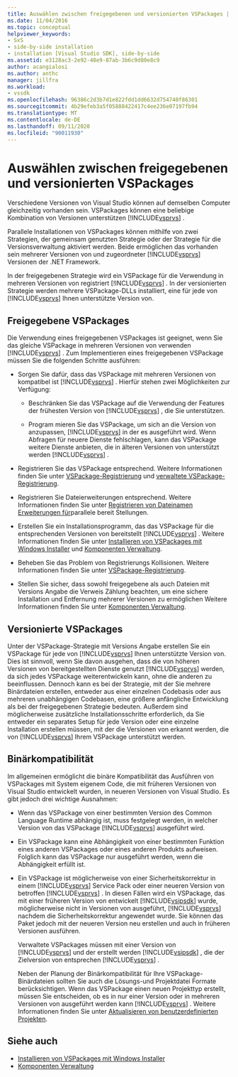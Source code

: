 ```yaml
---
title: Auswählen zwischen freigegebenen und versionierten VSPackages | Microsoft-Dokumentation
ms.date: 11/04/2016
ms.topic: conceptual
helpviewer_keywords:
- SxS
- side-by-side installation
- installation [Visual Studio SDK], side-by-side
ms.assetid: e3128ac3-2e92-48e9-87ab-3b6c9d80e8c9
author: acangialosi
ms.author: anthc
manager: jillfra
ms.workload:
- vssdk
ms.openlocfilehash: 96386c2d3b7d1e822fdd1dd6632d754740f86301
ms.sourcegitcommit: 4b29efeb3a5f05888422417c4ee236e07197fb94
ms.translationtype: MT
ms.contentlocale: de-DE
ms.lasthandoff: 09/11/2020
ms.locfileid: "90011930"
---
```

# <a name="choose-between-shared-and-versioned-vspackages"></a>Auswählen zwischen freigegebenen und versionierten VSPackages
Verschiedene Versionen von Visual Studio können auf demselben Computer gleichzeitig vorhanden sein. VSPackages können eine beliebige Kombination von Versionen unterstützen [!INCLUDE[vsprvs](../code-quality/includes/vsprvs_md.md)] .

 Parallele Installationen von VSPackages können mithilfe von zwei Strategien, der gemeinsam genutzten Strategie oder der Strategie für die Versionsverwaltung aktiviert werden. Beide ermöglichen das vorhanden sein mehrerer Versionen von und zugeordneter [!INCLUDE[vsprvs](../code-quality/includes/vsprvs_md.md)] Versionen der .NET Framework.

 In der freigegebenen Strategie wird ein VSPackage für die Verwendung in mehreren Versionen von registriert [!INCLUDE[vsprvs](../code-quality/includes/vsprvs_md.md)] . In der versionierten Strategie werden mehrere VSPackage-DLLs installiert, eine für jede von [!INCLUDE[vsprvs](../code-quality/includes/vsprvs_md.md)] Ihnen unterstützte Version von.

## <a name="shared-vspackages"></a>Freigegebene VSPackages
 Die Verwendung eines freigegebenen VSPackages ist geeignet, wenn Sie das gleiche VSPackage in mehreren Versionen von verwenden [!INCLUDE[vsprvs](../code-quality/includes/vsprvs_md.md)] . Zum Implementieren eines freigegebenen VSPackage müssen Sie die folgenden Schritte ausführen:

- Sorgen Sie dafür, dass das VSPackage mit mehreren Versionen von kompatibel ist [!INCLUDE[vsprvs](../code-quality/includes/vsprvs_md.md)] . Hierfür stehen zwei Möglichkeiten zur Verfügung:

  - Beschränken Sie das VSPackage auf die Verwendung der Features der frühesten Version von [!INCLUDE[vsprvs](../code-quality/includes/vsprvs_md.md)] , die Sie unterstützen.

  - Program mieren Sie das VSPackage, um sich an die Version von anzupassen, [!INCLUDE[vsprvs](../code-quality/includes/vsprvs_md.md)] in der es ausgeführt wird. Wenn Abfragen für neuere Dienste fehlschlagen, kann das VSPackage weitere Dienste anbieten, die in älteren Versionen von unterstützt werden [!INCLUDE[vsprvs](../code-quality/includes/vsprvs_md.md)] .

- Registrieren Sie das VSPackage entsprechend. Weitere Informationen finden Sie unter [VSPackage-Registrierung](../extensibility/internals/vspackage-registration.md) und [verwaltete VSPackage-Registrierung](/previous-versions/bb166783(v=vs.100)).

- Registrieren Sie Dateierweiterungen entsprechend. Weitere Informationen finden Sie unter [Registrieren von Dateinamen Erweiterungen für](../extensibility/registering-file-name-extensions-for-side-by-side-deployments.md)parallele bereit Stellungen.

- Erstellen Sie ein Installationsprogramm, das das VSPackage für die entsprechenden Versionen von bereitstellt [!INCLUDE[vsprvs](../code-quality/includes/vsprvs_md.md)] . Weitere Informationen finden Sie unter [Installieren von VSPackages mit Windows Installer](../extensibility/internals/installing-vspackages-with-windows-installer.md) und [Komponenten Verwaltung](../extensibility/internals/component-management.md).

- Beheben Sie das Problem von Registrierungs Kollisionen. Weitere Informationen finden Sie unter [VSPackage-Registrierung](../extensibility/internals/vspackage-registration.md).

- Stellen Sie sicher, dass sowohl freigegebene als auch Dateien mit Versions Angabe die Verweis Zählung beachten, um eine sichere Installation und Entfernung mehrerer Versionen zu ermöglichen Weitere Informationen finden Sie unter [Komponenten Verwaltung](../extensibility/internals/component-management.md).

## <a name="versioned-vspackages"></a>Versionierte VSPackages
 Unter der VSPackage-Strategie mit Versions Angabe erstellen Sie ein VSPackage für jede von [!INCLUDE[vsprvs](../code-quality/includes/vsprvs_md.md)] Ihnen unterstützte Version von. Dies ist sinnvoll, wenn Sie davon ausgehen, dass die von höheren Versionen von bereitgestellten Dienste genutzt [!INCLUDE[vsprvs](../code-quality/includes/vsprvs_md.md)] werden, da sich jedes VSPackage weiterentwickeln kann, ohne die anderen zu beeinflussen. Dennoch kann es bei der Strategie, mit der Sie mehrere Binärdateien erstellen, entweder aus einer einzelnen Codebasis oder aus mehreren unabhängigen Codebasen, eine größere anfängliche Entwicklung als bei der freigegebenen Strategie bedeuten. Außerdem sind möglicherweise zusätzliche Installationsschritte erforderlich, da Sie entweder ein separates Setup für jede Version oder eine einzelne Installation erstellen müssen, mit der die Versionen von erkannt werden, die von [!INCLUDE[vsprvs](../code-quality/includes/vsprvs_md.md)] Ihrem VSPackage unterstützt werden.

## <a name="binary-compatibility"></a>Binärkompatibilität
 Im allgemeinen ermöglicht die binäre Kompatibilität das Ausführen von VSPackages mit System eigenem Code, die mit früheren Versionen von Visual Studio entwickelt wurden, in neueren Versionen von Visual Studio. Es gibt jedoch drei wichtige Ausnahmen:

- Wenn das VSPackage von einer bestimmten Version des Common Language Runtime abhängig ist, muss festgelegt werden, in welcher Version von das VSPackage [!INCLUDE[vsprvs](../code-quality/includes/vsprvs_md.md)] ausgeführt wird.

- Ein VSPackage kann eine Abhängigkeit von einer bestimmten Funktion eines anderen VSPackages oder eines anderen Produkts aufweisen. Folglich kann das VSPackage nur ausgeführt werden, wenn die Abhängigkeit erfüllt ist.

- Ein VSPackage ist möglicherweise von einer Sicherheitskorrektur in einem [!INCLUDE[vsprvs](../code-quality/includes/vsprvs_md.md)] Service Pack oder einer neueren Version von betroffen [!INCLUDE[vsprvs](../code-quality/includes/vsprvs_md.md)] . In diesen Fällen wird ein VSPackage, das mit einer früheren Version von entwickelt [!INCLUDE[vsipsdk](../extensibility/includes/vsipsdk_md.md)] wurde, möglicherweise nicht in Versionen von ausgeführt, [!INCLUDE[vsprvs](../code-quality/includes/vsprvs_md.md)] nachdem die Sicherheitskorrektur angewendet wurde. Sie können das Paket jedoch mit der neueren Version neu erstellen und auch in früheren Versionen ausführen.

  Verwaltete VSPackages müssen mit einer Version von [!INCLUDE[vsprvs](../code-quality/includes/vsprvs_md.md)] und der erstellt werden [!INCLUDE[vsipsdk](../extensibility/includes/vsipsdk_md.md)] , die der Zielversion von entsprechen [!INCLUDE[vsprvs](../code-quality/includes/vsprvs_md.md)] .

  Neben der Planung der Binärkompatibilität für Ihre VSPackage-Binärdateien sollten Sie auch die Lösungs-und Projektdatei Formate berücksichtigen. Wenn das VSPackage einen neuen Projekttyp erstellt, müssen Sie entscheiden, ob es in nur einer Version oder in mehreren Versionen von ausgeführt werden kann [!INCLUDE[vsprvs](../code-quality/includes/vsprvs_md.md)] . Weitere Informationen finden Sie unter [Aktualisieren von benutzerdefinierten Projekten](../extensibility/internals/upgrading-projects.md#upgrading-custom-projects).

## <a name="see-also"></a>Siehe auch
- [Installieren von VSPackages mit Windows Installer](../extensibility/internals/installing-vspackages-with-windows-installer.md)
- [Komponenten Verwaltung](../extensibility/internals/component-management.md)